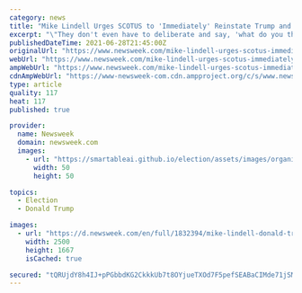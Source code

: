 ```yaml
---
category: news
title: "Mike Lindell Urges SCOTUS to 'Immediately' Reinstate Trump and 'Get Rid of Communists'"
excerpt: "\"They don't even have to deliberate and say, 'what do you think of the evidence?'\" Lindell said while predicting the Supreme Court would reinstate Trump."
publishedDateTime: 2021-06-28T21:45:00Z
originalUrl: "https://www.newsweek.com/mike-lindell-urges-scotus-immediately-reinstate-trump-get-rid-communists-1604957"
webUrl: "https://www.newsweek.com/mike-lindell-urges-scotus-immediately-reinstate-trump-get-rid-communists-1604957"
ampWebUrl: "https://www.newsweek.com/mike-lindell-urges-scotus-immediately-reinstate-trump-get-rid-communists-1604957?amp=1"
cdnAmpWebUrl: "https://www-newsweek-com.cdn.ampproject.org/c/s/www.newsweek.com/mike-lindell-urges-scotus-immediately-reinstate-trump-get-rid-communists-1604957?amp=1"
type: article
quality: 117
heat: 117
published: true

provider:
  name: Newsweek
  domain: newsweek.com
  images:
    - url: "https://smartableai.github.io/election/assets/images/organizations/newsweek.com-50x50.jpg"
      width: 50
      height: 50

topics:
  - Election
  - Donald Trump

images:
  - url: "https://d.newsweek.com/en/full/1832394/mike-lindell-donald-trump-supreme-court-communists.jpg"
    width: 2500
    height: 1667
    isCached: true

secured: "tQRUjdY8h4IJ+pPGbbdKG2CkkkUb7t8OYjueTXOd7F5pefSEABaCIMde71jSMhSjBPWOJuEpojAFRvu/aYuR+4/88/4Sz+0IMaRUWLSfYRddeRll2Rvfk+Uwdwn0R3MsJncQbuw38bkOkRfxg+0kVDnSLsj7ZomkYO9MO5OLIv9wu39suQy9HLOf7O5yUk8lDXm4drxFUpZ5TIMkDxc0J4wL+qQZ5s38NySQJ0oeaUUUhKALWb/LiaX7FtVXN4TVLKp9VvLXFdOp4VnPRFLDQjHxq2zxflPf2urC7aofPrY9gMQ0Nih4aL5dDJWwlkmAvlFQwHKIeE0g3CHLRZjLobkBriLr3C+mi48r5VZF36c=;htDdeeswrkE05BfHA1POOA=="
---
```


